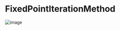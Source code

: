 # FixedPointIterationMethod
![image](https://github.com/yaseminkoc/FixedPointIterationMethod/assets/76588005/ef6fc496-873d-419f-9c92-5620fede5757)
